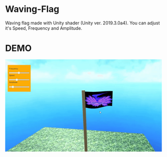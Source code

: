 # Waving-Flag
Waving flag made with Unity shader (Unity ver. 2019.3.0a4).
You can adjust it's Speed, Frequency and Amplitude.


# DEMO

![demo](/WavingFlagDemo.gif)
